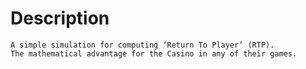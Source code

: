 Description
===========
```
A simple simulation for computing ‘Return To Player’ (RTP). 
The mathematical advantage for the Casino in any of their games.
```